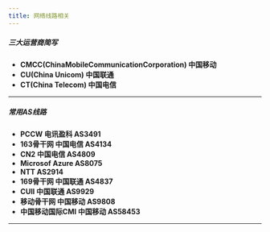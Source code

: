 ```yaml
---
title: 网络线路相关
---
```

##### 三大运营商简写
* **CMCC(ChinaMobileCommunicationCorporation) 中国移动**
* **CU(China Unicom) 中国联通**
* **CT(China Telecom) 中国电信**
---
##### 常用AS线路
* **PCCW 电讯盈科 AS3491** 
* **163骨干网 中国电信 AS4134**
* **CN2 中国电信 AS4809**
* **Microsof Azure AS8075**
* **NTT AS2914**
* **169骨干网 中国联通 AS4837**
* **CUII 中国联通 AS9929**
* **移动骨干网 中国移动 AS9808**
* **中国移动国际CMI 中国移动 AS58453**
* ****
#####